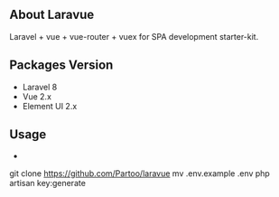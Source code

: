 ## About Laravue

Laravel + vue + vue-router + vuex for SPA development starter-kit.

## Packages Version
- Laravel 8
- Vue 2.x
- Element UI 2.x
## Usage
- ```shell
git clone https://github.com/Partoo/laravue
mv .env.example .env
php artisan key:generate
```
